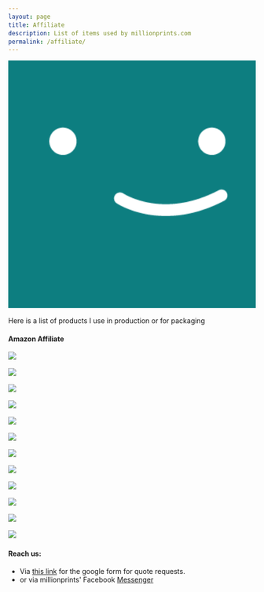 ```yaml
---
layout: page
title: Affiliate
description: List of items used by millionprints.com
permalink: /affiliate/
---
```


<img src="/assets/img/uploads/profile.png" alt="millionprints1x8tile-logo" width="600">

Here is a list of products I use in production or for packaging 

#### Amazon Affiliate 

<a
href="https://www.amazon.ca/gp/product/B07CWQZ1RR/ref=as_li_ss_il?ie=UTF8&psc=1&linkCode=li2&tag=ronxqu0a-20&linkId=4dbe7755dbc03869aecffe261a7130cb&language=en_CA" target="_blank"><img border="0" src="//ws-na.amazon-adsystem.com/widgets/q?_encoding=UTF8&ASIN=B07CWQZ1RR&Format=_SL160_&ID=AsinImage&MarketPlace=CA&ServiceVersion=20070822&WS=1&tag=ronxqu0a-20&language=en_CA" ></a><img src="https://ir-ca.amazon-adsystem.com/e/ir?t=ronxqu0a-20&language=en_CA&l=li2&o=15&a=B07CWQZ1RR" width="1" height="1" border="0" alt="" style="border:none !important; margin:0px !important;" />

<a href="https://www.amazon.ca/gp/product/B07WRXL36P/ref=as_li_ss_il?ie=UTF8&psc=1&linkCode=li2&tag=ronxqu0a-20&linkId=56e485924d923aaa299715b69eb16271&language=en_CA" target="_blank"><img border="0" src="//ws-na.amazon-adsystem.com/widgets/q?_encoding=UTF8&ASIN=B07WRXL36P&Format=_SL160_&ID=AsinImage&MarketPlace=CA&ServiceVersion=20070822&WS=1&tag=ronxqu0a-20&language=en_CA" ></a><img src="https://ir-ca.amazon-adsystem.com/e/ir?t=ronxqu0a-20&language=en_CA&l=li2&o=15&a=B07WRXL36P" width="1" height="1" border="0" alt="" style="border:none !important; margin:0px !important;" />

<a href="https://www.amazon.ca/gp/product/B07F1D2MPQ/ref=as_li_ss_il?ie=UTF8&psc=1&linkCode=li2&tag=ronxqu0a-20&linkId=dd45c084658be8bf53329c2873d53512&language=en_CA" target="_blank"><img border="0" src="//ws-na.amazon-adsystem.com/widgets/q?_encoding=UTF8&ASIN=B07F1D2MPQ&Format=_SL160_&ID=AsinImage&MarketPlace=CA&ServiceVersion=20070822&WS=1&tag=ronxqu0a-20&language=en_CA" ></a><img src="https://ir-ca.amazon-adsystem.com/e/ir?t=ronxqu0a-20&language=en_CA&l=li2&o=15&a=B07F1D2MPQ" width="1" height="1" border="0" alt="" style="border:none !important; margin:0px !important;" />


<a href="https://www.amazon.ca/gp/product/B07JLDGD9P/ref=as_li_ss_il?ie=UTF8&psc=1&linkCode=li2&tag=ronxqu0a-20&linkId=537b41c95f26a098b4d2a2724dad2e6c&language=en_CA" target="_blank"><img border="0" src="//ws-na.amazon-adsystem.com/widgets/q?_encoding=UTF8&ASIN=B07JLDGD9P&Format=_SL160_&ID=AsinImage&MarketPlace=CA&ServiceVersion=20070822&WS=1&tag=ronxqu0a-20&language=en_CA" ></a><img src="https://ir-ca.amazon-adsystem.com/e/ir?t=ronxqu0a-20&language=en_CA&l=li2&o=15&a=B07JLDGD9P" width="1" height="1" border="0" alt="" style="border:none !important; margin:0px !important;" />


<a href="https://www.amazon.ca/gp/product/B076VFHV1F/ref=as_li_ss_il?ie=UTF8&psc=1&linkCode=li2&tag=ronxqu0a-20&linkId=d9246da20900d3ebddf45bf24cc606b0&language=en_CA" target="_blank"><img border="0" src="//ws-na.amazon-adsystem.com/widgets/q?_encoding=UTF8&ASIN=B076VFHV1F&Format=_SL160_&ID=AsinImage&MarketPlace=CA&ServiceVersion=20070822&WS=1&tag=ronxqu0a-20&language=en_CA" ></a><img src="https://ir-ca.amazon-adsystem.com/e/ir?t=ronxqu0a-20&language=en_CA&l=li2&o=15&a=B076VFHV1F" width="1" height="1" border="0" alt="" style="border:none !important; margin:0px !important;" />

<a href="https://www.amazon.ca/gp/product/B07F9KG1N3/ref=as_li_ss_il?ie=UTF8&psc=1&linkCode=li2&tag=ronxqu0a-20&linkId=624d6b7edb97762fc43f247b2aba5355&language=en_CA" target="_blank"><img border="0" src="//ws-na.amazon-adsystem.com/widgets/q?_encoding=UTF8&ASIN=B07F9KG1N3&Format=_SL160_&ID=AsinImage&MarketPlace=CA&ServiceVersion=20070822&WS=1&tag=ronxqu0a-20&language=en_CA" ></a><img src="https://ir-ca.amazon-adsystem.com/e/ir?t=ronxqu0a-20&language=en_CA&l=li2&o=15&a=B07F9KG1N3" width="1" height="1" border="0" alt="" style="border:none !important; margin:0px !important;" />


<a href="https://www.amazon.ca/Grafix-9-Inch-12-Inch-Cling-50-Pack/dp/B005M8OOXY/ref=as_li_ss_il?pd_rd_w=B8vNX&pf_rd_p=b7ce226c-345d-4c42-93e2-ba160f613eba&pf_rd_r=FQ2B5GDTEBVASCSAYP14&pd_rd_r=32d6a65c-ada4-4f3e-81c4-8575d3531444&pd_rd_wg=OCZx1&pd_rd_i=B005M8OOXY&ref_=pd_bap_d_rp_1_23_t&linkCode=li2&tag=ronxqu0a-20&linkId=0b24f75423d63738a8d501ff6b2dd6ae&language=en_CA" target="_blank"><img border="0" src="//ws-na.amazon-adsystem.com/widgets/q?_encoding=UTF8&ASIN=B005M8OOXY&Format=_SL160_&ID=AsinImage&MarketPlace=CA&ServiceVersion=20070822&WS=1&tag=ronxqu0a-20&language=en_CA" ></a><img src="https://ir-ca.amazon-adsystem.com/e/ir?t=ronxqu0a-20&language=en_CA&l=li2&o=15&a=B005M8OOXY" width="1" height="1" border="0" alt="" style="border:none !important; margin:0px !important;" />


<a href="https://www.amazon.ca/Transparent-Sealing-Cellophane-Plastic-Sandwich/dp/B07F9MMHRP/ref=as_li_ss_il?pd_rd_w=B8vNX&pf_rd_p=b7ce226c-345d-4c42-93e2-ba160f613eba&pf_rd_r=FQ2B5GDTEBVASCSAYP14&pd_rd_r=32d6a65c-ada4-4f3e-81c4-8575d3531444&pd_rd_wg=OCZx1&pd_rd_i=B07F9MMHRP&ref_=pd_bap_d_rp_1_51_t&linkCode=li2&tag=ronxqu0a-20&linkId=194c4048725ee83bb6e807c1dd6ba3a5&language=en_CA" target="_blank"><img border="0" src="//ws-na.amazon-adsystem.com/widgets/q?_encoding=UTF8&ASIN=B07F9MMHRP&Format=_SL160_&ID=AsinImage&MarketPlace=CA&ServiceVersion=20070822&WS=1&tag=ronxqu0a-20&language=en_CA" ></a><img src="https://ir-ca.amazon-adsystem.com/e/ir?t=ronxqu0a-20&language=en_CA&l=li2&o=15&a=B07F9MMHRP" width="1" height="1" border="0" alt="" style="border:none !important; margin:0px !important;" />

<a href="https://www.amazon.ca/gp/product/B00F607I6S/ref=as_li_ss_il?ie=UTF8&psc=1&linkCode=li2&tag=ronxqu0a-20&linkId=80177e418025159409fd09899cf08994&language=en_CA" target="_blank"><img border="0" src="//ws-na.amazon-adsystem.com/widgets/q?_encoding=UTF8&ASIN=B00F607I6S&Format=_SL160_&ID=AsinImage&MarketPlace=CA&ServiceVersion=20070822&WS=1&tag=ronxqu0a-20&language=en_CA" ></a><img src="https://ir-ca.amazon-adsystem.com/e/ir?t=ronxqu0a-20&language=en_CA&l=li2&o=15&a=B00F607I6S" width="1" height="1" border="0" alt="" style="border:none !important; margin:0px !important;" />

<a href="https://www.amazon.ca/gp/product/B081GHJX2Z/ref=as_li_ss_il?ie=UTF8&psc=1&linkCode=li2&tag=ronxqu0a-20&linkId=19d3003771a0f71fb7d89cf1e92616fe&language=en_CA" target="_blank"><img border="0" src="//ws-na.amazon-adsystem.com/widgets/q?_encoding=UTF8&ASIN=B081GHJX2Z&Format=_SL160_&ID=AsinImage&MarketPlace=CA&ServiceVersion=20070822&WS=1&tag=ronxqu0a-20&language=en_CA" ></a><img src="https://ir-ca.amazon-adsystem.com/e/ir?t=ronxqu0a-20&language=en_CA&l=li2&o=15&a=B081GHJX2Z" width="1" height="1" border="0" alt="" style="border:none !important; margin:0px !important;" />

<a href="https://www.amazon.ca/gp/product/B079Q8JTRV/ref=as_li_ss_il?ie=UTF8&psc=1&linkCode=li2&tag=ronxqu0a-20&linkId=23d3b75fde0f6ae498cc3a62e8c4de49&language=en_CA" target="_blank"><img border="0" src="//ws-na.amazon-adsystem.com/widgets/q?_encoding=UTF8&ASIN=B079Q8JTRV&Format=_SL160_&ID=AsinImage&MarketPlace=CA&ServiceVersion=20070822&WS=1&tag=ronxqu0a-20&language=en_CA" ></a><img src="https://ir-ca.amazon-adsystem.com/e/ir?t=ronxqu0a-20&language=en_CA&l=li2&o=15&a=B079Q8JTRV" width="1" height="1" border="0" alt="" style="border:none !important; margin:0px !important;" />

<a href="https://www.amazon.ca/gp/product/B00598K6LQ/ref=as_li_ss_il?ie=UTF8&psc=1&linkCode=li2&tag=ronxqu0a-20&linkId=3325e1e22be5ed9c24f7c838eaacacda&language=en_CA" target="_blank"><img border="0" src="//ws-na.amazon-adsystem.com/widgets/q?_encoding=UTF8&ASIN=B00598K6LQ&Format=_SL160_&ID=AsinImage&MarketPlace=CA&ServiceVersion=20070822&WS=1&tag=ronxqu0a-20&language=en_CA" ></a><img src="https://ir-ca.amazon-adsystem.com/e/ir?t=ronxqu0a-20&language=en_CA&l=li2&o=15&a=B00598K6LQ" width="1" height="1" border="0" alt="" style="border:none !important; margin:0px !important;" />

#### Reach us:

* Via [this link](https://millionprints.com/contact/) for the google form for quote requests.
* or via millionprints' Facebook [Messenger](https://www.facebook.com/messages/t/millionprints)


